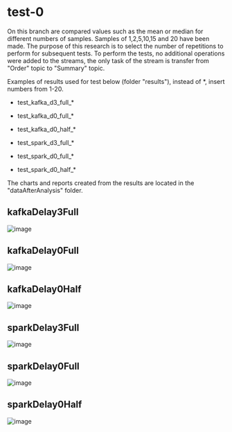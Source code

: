 # test-0

On this branch are compared values such as the mean or median for different numbers of samples. Samples of 1,2,5,10,15 and 20 have been made. The purpose of this research is to select the number of repetitions to perform for subsequent tests. To perform the tests, no additional operations were added to the streams, the only task of the stream is transfer from "Order" topic to "Summary" topic.

Examples of results used for test below (folder "results"), instead of *, insert numbers from 1-20.

- test_kafka_d3_full_*
- test_kafka_d0_full_*
- test_kafka_d0_half_*

- test_spark_d3_full_*
- test_spark_d0_full_*
- test_spark_d0_half_*

The charts and reports created from the results are located in the "dataAfterAnalysis" folder.

## kafkaDelay3Full										
											
![image](https://github.com/xkondix/MsgBrokerSys/assets/52525583/1e61ed17-29e6-465b-ae1c-b11058cc43d5)

## kafkaDelay0Full										

![image](https://github.com/xkondix/MsgBrokerSys/assets/52525583/bb82fafe-c26b-4644-8fc4-13805006e60f)

## kafkaDelay0Half	

![image](https://github.com/xkondix/MsgBrokerSys/assets/52525583/fdcef799-d824-4d58-9fd4-33005982829e)

## sparkDelay3Full	

![image](https://github.com/xkondix/MsgBrokerSys/assets/52525583/a7046227-a81e-4aed-b8c4-134746d1ad95)

## sparkDelay0Full	

![image](https://github.com/xkondix/MsgBrokerSys/assets/52525583/a9776378-f84c-4426-93cc-214b50071ac8)

## sparkDelay0Half

![image](https://github.com/xkondix/MsgBrokerSys/assets/52525583/c8645dfc-347e-4ffc-bb09-fae361a43f90)




